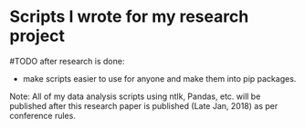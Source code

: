 # Scripts I wrote for my research project
#TODO after research is done:
- make scripts easier to use for anyone and make them into pip packages.

Note: All of my data analysis scripts using ntlk, Pandas, etc. will be published after this research paper is published (Late Jan, 2018) as per conference rules.
